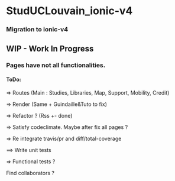 # StudUCLouvain_ionic-v4
### Migration to ionic-v4


## WIP - Work In Progress


### Pages have not all functionalities.


#### ToDo:

=> Routes (Main : Studies, Libraries, Map, Support, Mobility, Credit)

=> Render (Same + Guindaille&Tuto to fix)

=> Refactor ? (Rss +- done)

=> Satisfy codeclimate. Maybe after fix all pages ?

=> Re integrate travis/pr and diff/total-coverage

==> Write unit tests

=> Functional tests ?


Find collaborators ?
